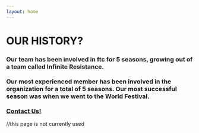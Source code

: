 ```yaml
---
layout: home
---
```

<div class="logo-box">
	<h1>OUR HISTORY?</h1>
</div>
<div class="information">
	<h3>
	Our team has been involved in ftc for 5 seasons, growing out of a team called Infinite Resistance.
	<br>
	<br>
Our most experienced member has been involved in the organization for a total of 5 seasons. Our most successful season was when we went to the World Festival.
	<br>
	<br>
	<A HREF="mailto:7sigmarobotics@gmail.com?&Subject=7%20sigma%20robotics%20Q%26A%20inquiry%20history">Contact Us!</A>
	</h3>
</div>

//this page is not currently used